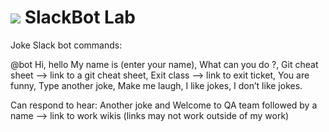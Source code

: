 # ![](https://ga-dash.s3.amazonaws.com/production/assets/logo-9f88ae6c9c3871690e33280fcf557f33.png) SlackBot Lab


Joke Slack bot commands:

@bot Hi, hello My name is (enter your name), What can you do ?, Git cheat sheet —> link to a git cheat sheet, Exit class —> link to exit ticket, You are funny, Type another joke,  Make me laugh, I like jokes, I don’t like jokes.

Can respond to hear: Another joke and  Welcome to QA team followed by a name —> link to work wikis (links may not work outside of my work)
